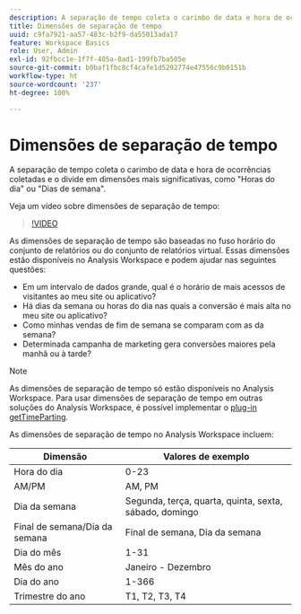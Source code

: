 ```yaml
---
description: A separação de tempo coleta o carimbo de data e hora de ocorrências coletadas e o divide em dimensões mais significativas, como "Horas do dia" ou "Dias de semana".
title: Dimensões de separação de tempo
uuid: c9fa7921-aa57-483c-b2f9-da55013ada17
feature: Workspace Basics
role: User, Admin
exl-id: 92fbcc1e-1f7f-405a-8ad1-199fb7ba505e
source-git-commit: b0baf1fbc8cf4cafe1d5292774e47556c9b0151b
workflow-type: ht
source-wordcount: '237'
ht-degree: 100%

---
```


# Dimensões de separação de tempo

A separação de tempo coleta o carimbo de data e hora de ocorrências coletadas e o divide em dimensões mais significativas, como &quot;Horas do dia&quot; ou &quot;Dias de semana&quot;.

Veja um vídeo sobre dimensões de separação de tempo:

>[!VIDEO](https://video.tv.adobe.com/v/23727/?quality=12)

As dimensões de separação de tempo são baseadas no fuso horário do conjunto de relatórios ou do conjunto de relatórios virtual. Essas dimensões estão disponíveis no Analysis Workspace e podem ajudar nas seguintes questões:

* Em um intervalo de dados grande, qual é o horário de mais acessos de visitantes ao meu site ou aplicativo?
* Há dias da semana ou horas do dia nas quais a conversão é mais alta no meu site ou aplicativo?
* Como minhas vendas de fim de semana se comparam com as da semana?
* Determinada campanha de marketing gera conversões maiores pela manhã ou à tarde?

>[!NOTE]
>
>As dimensões de separação de tempo só estão disponíveis no Analysis Workspace. Para usar dimensões de separação de tempo em outras soluções do Analysis Workspace, é possível implementar o [plug-in getTimeParting](https://experienceleague.adobe.com/docs/analytics/implementation/vars/plugins/gettimeparting.html?lang=pt-BR).

As dimensões de separação de tempo no Analysis Workspace incluem:

| Dimensão | Valores de exemplo |
| --- | --- |
| Hora do dia | 0-23 |
| AM/PM | AM, PM |
| Dia da semana | Segunda, terça, quarta, quinta, sexta, sábado, domingo |
| Final de semana/Dia da semana | Final de semana, Dia da semana |
| Dia do mês | 1-31 |
| Mês do ano | Janeiro - Dezembro |
| Dia do ano | 1-366 |
| Trimestre do ano | T1, T2, T3, T4 |

